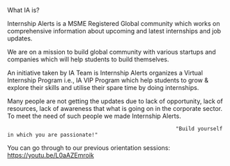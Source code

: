 What IA is?

Internship Alerts is a MSME Registered Global community which works on comprehensive information about upcoming and latest internships and job updates.

We are on a mission to build global community with various startups and companies which will help students to build themselves.

An initiative taken by IA Team is Internship Alerts organizes a Virtual Internship Program i.e., IA VIP Program which help students to grow & explore their skills and utilise their spare time by doing internships. 

Many people are not getting the updates due to lack of opportunity, lack of resources, lack of awareness that what is going on in the corporate sector. To meet the need of such people we made Internship Alerts. 

                                                          "Build yourself in which you are passionate!"
                                                          

You can go through to our previous orientation sessions: https://youtu.be/L0aAZEmroik

